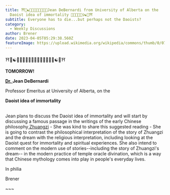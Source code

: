 ```yaml
---
title: ⛩️🪷☯🧘🇹🇼🇭🇰🇻🇳🦋Jean DeBernardi from University of Alberta on the
  Daoist idea of immortality 🦋🐼🏓🧘🏻‍♀️☯🪷⛩️
subtitle: Everyone has to die...but perhaps not the Daoists?
category:
  - Weekly Discussions
author: Brener
date: 2023-04-05T05:29:38.560Z
featureImage: https://upload.wikimedia.org/wikipedia/commons/thumb/0/07/Tao.svg/495px-Tao.svg.png
---
```

<!--StartFragment-->

⛩️🪷☯🧘🇹🇼🇭🇰🇻🇳🦋🐼🏓🧘🏻‍♀️☯🪷⛩️



**TOMORROW!**





**[Dr. ](https://urldefense.com/v3/__https://club.us17.list-manage.com/track/click?u=270ee32bd9a552ddae66fd4f9&id=5e9ada761e&e=ee534c915d__;!!BpyFHLRN4TMTrA!9gsGznZpw4DHpRORGWCoBdcgM2K5jSmEeTl1KzyWtthPO7JQlZeD20K06XlHSi46Nk8dCHhizsh8FNOABCNvLN8mXFH5Mg$)Jean DeBernardi**

Professor Emeritus at University of Alberta, on the



**Daoist idea of immortality**

\
Jean plans to discuss the Daoist idea of immortality and will start by discussing a famous passage in the writings of the early Chinese philosophy[ Zhuangzi](https://urldefense.com/v3/__https://club.us17.list-manage.com/track/click?u=270ee32bd9a552ddae66fd4f9&id=1040761317&e=ee534c915d__;!!BpyFHLRN4TMTrA!9gsGznZpw4DHpRORGWCoBdcgM2K5jSmEeTl1KzyWtthPO7JQlZeD20K06XlHSi46Nk8dCHhizsh8FNOABCNvLN9nn4br5g$) - She was kind to share this suggested reading - She is going to contrast the philosophical interpretation of the story of Zhuangzi and the dream with the religious interpretation, including looking at the Daoist quest for immortality and spiritual experiences. She also intend to comment on the modern use of stories--including the story of Zhuangzi's dream-- in the modern practice of temple oracle divination, which is a way that Chinese mythology comes into play in people's everyday lives.



In philia

Brener



\~\~~

<!--EndFragment-->